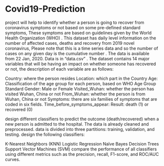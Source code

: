 # Covid19-Prediction

 project will help to identify whether a person is going to recover from coronavirus symptoms or not based on some pre-defined standard symptoms, These symptoms are based on guidelines given by the World Health Organization (WHO) . This dataset has daily level information on the number of affected cases, deaths and recovery from 2019 novel coronavirus, Please note that this is a time series data and so the number of cases on any given day is the cumulative number . The data is available from 22 Jan, 2020. Data is in “data.csv” . The dataset contains 14 major variables that will be having an impact on whether someone has recovered or not, the description of each variable are as follows:

Country: where the person resides
Location: which part in the Country
Age: Classification of the age group for each person, based on WHO Age Group Standard
Gender: Male or Female
Visited_Wuhan: whether the person has visited Wuhan, China or not
From_Wuhan: whether the person is from Wuhan, China or not
Symptoms: there are six families of symptoms that are coded in six fields.
Time_before_symptoms_appear:
Result: death (1) or recovered (0)


design different classifiers to predict the outcome (death/recovered) when a new person is admitted to the hospital. The data is already cleaned and preprocessed. data is divided into three partitions: training, validation, and testing. design the following classifiers:

K-Nearest Neighbors (KNN)
Logistic Regression
Naïve Bayes
Decision Trees
Support Vector Machines (SVM)
compare the performance of all classifiers using different metrics such as the precision, recall, F1-score, and ROC/AUC curves. 
